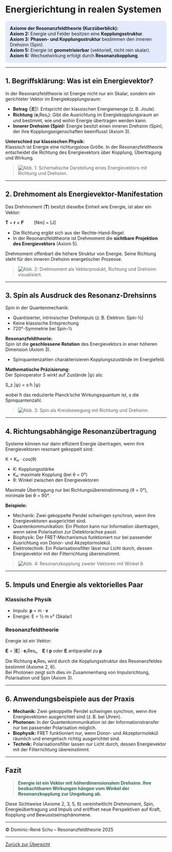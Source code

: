 # Energierichtung in realen Systemen

<div style="background-color:#e2eafc; padding:1em; border-radius:8px; margin-bottom:1em;">
<b>Axiome der Resonanzfeldtheorie (Kurzüberblick):</b><br>
<b>Axiom 2:</b> Energie und Felder besitzen eine <b>Kopplungsstruktur</b>.<br>
<b>Axiom 3:</b> <b>Phasen- und Kopplungsstruktur</b> bestimmen den inneren Drehsinn (Spin).<br>
<b>Axiom 5:</b> Energie ist <b>geometrisierbar</b> (vektoriell, nicht rein skalar).<br>
<b>Axiom 6:</b> Wechselwirkung erfolgt durch <b>Resonanzkopplung</b>.
</div>

---

## 1. Begriffsklärung: Was ist ein Energievektor?

In der Resonanzfeldtheorie ist Energie nicht nur ein Skalar, sondern ein gerichteter Vektor im Energiekopplungsraum:

- **Betrag** (|𝐄|): Entspricht der klassischen Energiemenge (z. B. Joule).
- **Richtung** (𝐞₍Res₎): Gibt die Ausrichtung im Energiekopplungsraum an und bestimmt, wie und wohin Energie übertragen werden kann.
- **Innerer Drehsinn (Spin):** Energie besitzt einen inneren Drehsinn (Spin), der ihre Kopplungseigenschaften beeinflusst (Axiom 3).

**Unterschied zur klassischen Physik:**  
Klassisch ist Energie eine richtungslose Größe. In der Resonanzfeldtheorie entscheidet die Richtung des Energievektors über Kopplung, Übertragung und Wirkung.

> ![Abb. 1: Schematische Darstellung eines Energievektors mit Richtung und Drehsinn.](./abb1_energievektor.png)

---

## 2. Drehmoment als Energievektor-Manifestation

Das Drehmoment (𝐓) besitzt dieselbe Einheit wie Energie, ist aber ein Vektor:

𝐓 = 𝐫 × 𝐅    [Nm] = [J]

- Die Richtung ergibt sich aus der Rechte-Hand-Regel.
- In der Resonanzfeldtheorie ist Drehmoment die **sichtbare Projektion des Energievektors** (Axiom 5).

Drehmoment offenbart die höhere Struktur von Energie. Seine Richtung steht für den inneren Drehsinn energetischer Prozesse.

> ![Abb. 2: Drehmoment als Vektorprodukt, Richtung und Drehsinn visualisiert.](./abb2_drehmoment.png)

---

## 3. Spin als Ausdruck des Resonanz-Drehsinns

Spin in der Quantenmechanik:

- Quantisierter, intrinsischer Drehimpuls (z. B. Elektron: Spin-½)
- Keine klassische Entsprechung
- 720°-Symmetrie bei Spin-½

**Resonanzfeldtheorie:**  
Spin ist die **geschlossene Rotation** des Energievektors in einer höheren Dimension (Axiom 3).
- Spinquantenzahlen charakterisieren Kopplungszustände im Energiefeld.

**Mathematische Präzisierung:**  
Der Spinoperator S wirkt auf Zustände |ψ⟩ als:

S_z |ψ⟩ = s·ħ |ψ⟩

wobei ħ das reduzierte Planck’sche Wirkungsquantum ist, s die Spinquantenzahl.

> ![Abb. 3: Spin als Kreisbewegung mit Richtung und Drehsinn.](./abb3_spin.png)

---

## 4. Richtungsabhängige Resonanzübertragung

Systeme können nur dann effizient Energie übertragen, wenn ihre Energievektoren resonant gekoppelt sind:

K = K₀ · cos(θ)

- K: Kopplungsstärke
- K₀: maximale Kopplung (bei θ = 0°)
- θ: Winkel zwischen den Energievektoren

Maximale Übertragung nur bei Richtungsübereinstimmung (θ = 0°), minimale bei θ = 90°.

**Beispiele:**
- Mechanik: Zwei gekoppelte Pendel schwingen synchron, wenn ihre Energievektoren ausgerichtet sind.
- Quantenkommunikation: Ein Photon kann nur Information übertragen, wenn seine Polarisation zur Detektorachse passt.
- Biophysik: Der FRET-Mechanismus funktioniert nur bei passender Ausrichtung von Donor- und Akzeptormolekül.
- Elektrotechnik: Ein Polarisationsfilter lässt nur Licht durch, dessen Energievektor mit der Filterrichtung übereinstimmt.

> ![Abb. 4: Resonanzkopplung zweier Vektoren mit Winkel θ.](./abb4_kopplung.png)

---

## 5. Impuls und Energie als vektorielles Paar

### Klassische Physik

- Impuls: 𝐩 = m · 𝐯
- Energie: E = ½ m v²  (Skalar)

### Resonanzfeldtheorie

Energie ist ein Vektor:

𝐄 = |𝐄| · 𝐞₍Res₎, 𝐄 ∥ 𝐩 oder 𝐄 antiparallel zu 𝐩

Die Richtung 𝐞₍Res₎ wird durch die Kopplungsstruktur des Resonanzfeldes bestimmt (Axiome 2, 6).  
Bei Photonen zeigt sich dies im Zusammenhang von Impulsrichtung, Polarisation und Spin (Axiom 3).

---

## 6. Anwendungsbeispiele aus der Praxis

- **Mechanik:** Zwei gekoppelte Pendel schwingen synchron, wenn ihre Energievektoren ausgerichtet sind (z. B. bei Uhren).
- **Photonen:** In der Quantenkommunikation ist der Informationstransfer nur bei passender Polarisation möglich.
- **Biophysik:** FRET funktioniert nur, wenn Donor- und Akzeptormolekül räumlich und energetisch richtig ausgerichtet sind.
- **Technik:** Polarisationsfilter lassen nur Licht durch, dessen Energievektor mit der Filterrichtung übereinstimmt.

---

## Fazit

> <span style="color:#2d6a4f; font-weight:bold;">Energie ist ein Vektor mit höherdimensionalem Drehsinn. Ihre beobachtbaren Wirkungen hängen vom Winkel der Resonanzkopplung zur Umgebung ab.</span>

Diese Sichtweise (Axiome 2, 3, 5, 6) vereinheitlicht Drehmoment, Spin, Energieübertragung und Impuls und eröffnet neue Perspektiven auf Kraft, Kopplung und Bewusstseinsphänomene.

---

© Dominic-René Schu – Resonanzfeldtheorie 2025

---

[Zurück zur Übersicht](../../../README.md)